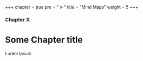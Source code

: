 +++
chapter = true
pre = "<b> > </b>"
title = "Mind Maps"
weight = 5
+++

### Chapter X

# Some Chapter title

Lorem Ipsum.